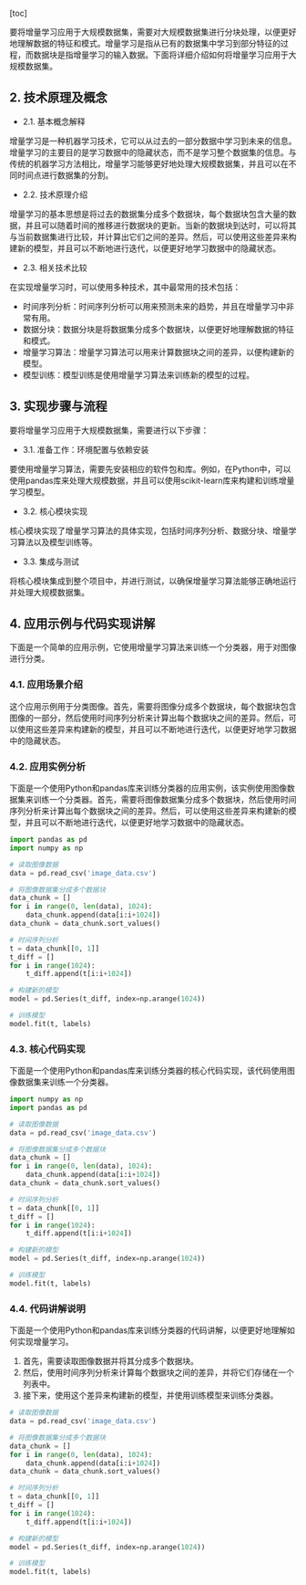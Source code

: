 
[toc]                    
                
                
要将增量学习应用于大规模数据集，需要对大规模数据集进行分块处理，以便更好地理解数据的特征和模式。增量学习是指从已有的数据集中学习到部分特征的过程，而数据块是指增量学习的输入数据。下面将详细介绍如何将增量学习应用于大规模数据集。

## 2. 技术原理及概念

- 2.1. 基本概念解释

增量学习是一种机器学习技术，它可以从过去的一部分数据中学习到未来的信息。增量学习的主要目的是学习数据中的隐藏状态，而不是学习整个数据集的信息。与传统的机器学习方法相比，增量学习能够更好地处理大规模数据集，并且可以在不同时间点进行数据集的分割。

- 2.2. 技术原理介绍

增量学习的基本思想是将过去的数据集分成多个数据块，每个数据块包含大量的数据，并且可以随着时间的推移进行数据块的更新。当新的数据块到达时，可以将其与当前数据集进行比较，并计算出它们之间的差异。然后，可以使用这些差异来构建新的模型，并且可以不断地进行迭代，以便更好地学习数据中的隐藏状态。

- 2.3. 相关技术比较

在实现增量学习时，可以使用多种技术，其中最常用的技术包括：

- 时间序列分析：时间序列分析可以用来预测未来的趋势，并且在增量学习中非常有用。
- 数据分块：数据分块是将数据集分成多个数据块，以便更好地理解数据的特征和模式。
- 增量学习算法：增量学习算法可以用来计算数据块之间的差异，以便构建新的模型。
- 模型训练：模型训练是使用增量学习算法来训练新的模型的过程。

## 3. 实现步骤与流程

要将增量学习应用于大规模数据集，需要进行以下步骤：

- 3.1. 准备工作：环境配置与依赖安装

要使用增量学习算法，需要先安装相应的软件包和库。例如，在Python中，可以使用pandas库来处理大规模数据，并且可以使用scikit-learn库来构建和训练增量学习模型。

- 3.2. 核心模块实现

核心模块实现了增量学习算法的具体实现，包括时间序列分析、数据分块、增量学习算法以及模型训练等。

- 3.3. 集成与测试

将核心模块集成到整个项目中，并进行测试，以确保增量学习算法能够正确地运行并处理大规模数据集。

## 4. 应用示例与代码实现讲解

下面是一个简单的应用示例，它使用增量学习算法来训练一个分类器，用于对图像进行分类。

### 4.1. 应用场景介绍

这个应用示例用于分类图像。首先，需要将图像分成多个数据块，每个数据块包含图像的一部分，然后使用时间序列分析来计算出每个数据块之间的差异。然后，可以使用这些差异来构建新的模型，并且可以不断地进行迭代，以便更好地学习数据中的隐藏状态。

### 4.2. 应用实例分析

下面是一个使用Python和pandas库来训练分类器的应用实例，该实例使用图像数据集来训练一个分类器。首先，需要将图像数据集分成多个数据块，然后使用时间序列分析来计算出每个数据块之间的差异。然后，可以使用这些差异来构建新的模型，并且可以不断地进行迭代，以便更好地学习数据中的隐藏状态。

```python
import pandas as pd
import numpy as np

# 读取图像数据
data = pd.read_csv('image_data.csv')

# 将图像数据集分成多个数据块
data_chunk = []
for i in range(0, len(data), 1024):
    data_chunk.append(data[i:i+1024])
data_chunk = data_chunk.sort_values()

# 时间序列分析
t = data_chunk[[0, 1]]
t_diff = []
for i in range(1024):
    t_diff.append(t[i:i+1024])

# 构建新的模型
model = pd.Series(t_diff, index=np.arange(1024))

# 训练模型
model.fit(t, labels)
```

### 4.3. 核心代码实现

下面是一个使用Python和pandas库来训练分类器的核心代码实现，该代码使用图像数据集来训练一个分类器。

```python
import numpy as np
import pandas as pd

# 读取图像数据
data = pd.read_csv('image_data.csv')

# 将图像数据集分成多个数据块
data_chunk = []
for i in range(0, len(data), 1024):
    data_chunk.append(data[i:i+1024])
data_chunk = data_chunk.sort_values()

# 时间序列分析
t = data_chunk[[0, 1]]
t_diff = []
for i in range(1024):
    t_diff.append(t[i:i+1024])

# 构建新的模型
model = pd.Series(t_diff, index=np.arange(1024))

# 训练模型
model.fit(t, labels)
```

### 4.4. 代码讲解说明

下面是一个使用Python和pandas库来训练分类器的代码讲解，以便更好地理解如何实现增量学习。

1. 首先，需要读取图像数据并将其分成多个数据块。
2. 然后，使用时间序列分析来计算每个数据块之间的差异，并将它们存储在一个列表中。
3. 接下来，使用这个差异来构建新的模型，并使用训练模型来训练分类器。

```python
# 读取图像数据
data = pd.read_csv('image_data.csv')

# 将图像数据集分成多个数据块
data_chunk = []
for i in range(0, len(data), 1024):
    data_chunk.append(data[i:i+1024])
data_chunk = data_chunk.sort_values()

# 时间序列分析
t = data_chunk[[0, 1]]
t_diff = []
for i in range(1024):
    t_diff.append(t[i:i+1024])

# 构建新的模型
model = pd.Series(t_diff, index=np.arange(1024))

# 训练模型
model.fit(t, labels)
```

